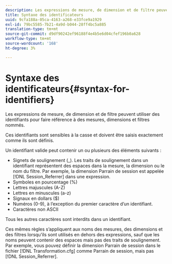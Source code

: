 ```yaml
---
description: Les expressions de mesure, de dimension et de filtre peuvent utiliser des identifiants pour faire référence à des mesures, dimensions et filtres nommés.
title: Syntaxe des identificateurs
uuid: 9cfa188a-05ca-4163-a268-e33fce9a1929
exl-id: 79bc5585-7b21-4a9d-b044-28ff4bc5a885
translation-type: tm+mt
source-git-commit: d9df90242ef96188f4e4b5e6d04cfef196b0a628
workflow-type: tm+mt
source-wordcount: '168'
ht-degree: 3%

---
```


# Syntaxe des identificateurs{#syntax-for-identifiers}

Les expressions de mesure, de dimension et de filtre peuvent utiliser des identifiants pour faire référence à des mesures, dimensions et filtres nommés.

Ces identifiants sont sensibles à la casse et doivent être saisis exactement comme ils sont définis.

Un identifiant valide peut contenir un ou plusieurs des éléments suivants :

* Signets de soulignement (_). Les traits de soulignement dans un identifiant représentent des espaces dans la mesure, la dimension ou le nom du filtre. Par exemple, la dimension Parrain de session est appelée [!DNL Session_Referrer] dans une expression.
* Symboles en pourcentage (%)
* Lettres majuscules (A-Z)
* Lettres en minuscules (a-z)
* Signaux en dollars ($)
* Numéros (0-9), à l’exception du premier caractère d’un identifiant.
* Caractères non ASCII

Tous les autres caractères sont interdits dans un identifiant.

Ces mêmes règles s’appliquent aux noms des mesures, des dimensions et des filtres lorsqu’ils sont utilisés en dehors des expressions, sauf que les noms peuvent contenir des espaces mais pas des traits de soulignement. Par exemple, vous pouvez définir la dimension Parrain de session dans le fichier [!DNL Transformation.cfg] comme Parrain de session, mais pas [!DNL Session_Referrer].
